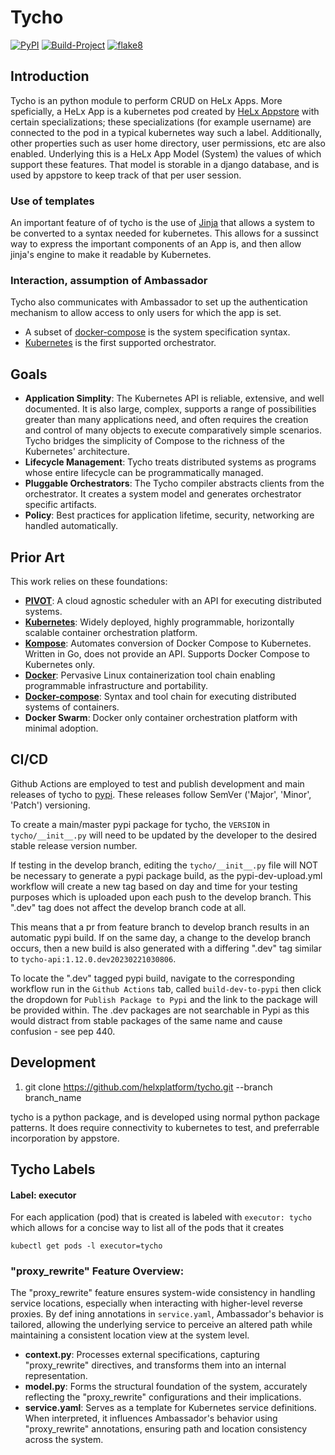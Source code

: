 # Tycho

[![PyPI](https://img.shields.io/pypi/v/tycho-api?label=tycho)](https://pypi.org/project/tycho-api/)
[![Build-Project](https://github.com/helxplatform/tycho/actions/workflows/build-project.yml/badge.svg)](https://github.com/helxplatform/tycho/actions/workflows/build-project.yml)
[![flake8](https://github.com/helxplatform/tycho/actions/workflows/flake8.yml/badge.svg)](https://github.com/helxplatform/tycho/actions/workflows/flake8.yml)

## Introduction

Tycho is an python module to perform CRUD on HeLx Apps.  More speficially, a HeLx App is a kubernetes pod created by [HeLx Appstore](https://github.com/helxplatform/appstore) with certain specializations; these specializations (for example username) are connected to the pod in a typical kubernetes way such a label.  Additionally, other properties such as user home directory, user permissions, etc are also enabled.  Underlying this is a HeLx App Model (System) the values of which support these features.  That model is storable in a django database, and is used by appstore to keep track of that per user session.

### Use of templates

An important feature of of tycho is the use of [Jinja](https://github.com/pallets/jinja) that allows a system to be converted to a syntax needed for kubernetes.  This allows for a sussinct way to express the important components of an App is, and then allow jinja's engine to make it readable by Kubernetes.

### Interaction, assumption of Ambassador

Tycho also communicates with Ambassador to set up the authentication mechanism to allow access to only users for which the app is set.


* A subset of [docker-compose](https://docs.docker.com/compose/) is the system specification syntax.
* [Kubernetes](https://kubernetes.io/) is the first supported orchestrator.

## Goals

* **Application Simplity**: The Kubernetes API is reliable, extensive, and well documented. It is also large, complex, supports a range of possibilities greater than many applications need, and often requires the creation and control of many objects to execute comparatively simple scenarios. Tycho bridges the simplicity of Compose to the richness of the Kubernetes' architecture.
* **Lifecycle Management**: Tycho treats distributed systems as programs whose entire lifecycle can be programmatically managed.
* **Pluggable Orchestrators**: The Tycho compiler abstracts clients from the orchestrator. It creates a system model and generates orchestrator specific artifacts.
* **Policy**: Best practices for application lifetime, security, networking are handled automatically.

## Prior Art

This work relies on these foundations:
* **[PIVOT](https://renci.org/wp-content/uploads/2019/02/Cloud_19.pdf)**: A cloud agnostic scheduler with an API for executing distributed systems.
* **[Kubernetes](https://kubernetes.io/)**: Widely deployed, highly programmable, horizontally scalable container orchestration platform. 
* **[Kompose](https://docs.docker.com/compose/)**: Automates conversion of Docker Compose to Kubernetes. Written in Go, does not provide an API. Supports Docker Compose to Kubernetes only.
* **[Docker](https://www.docker.com/)**: Pervasive Linux containerization tool chain enabling programmable infrastructure and portability.
* **[Docker-compose](https://docs.docker.com/compose/)**: Syntax and tool chain for executing distributed systems of containers.
* **Docker Swarm**: Docker only container orchestration platform with minimal adoption.

## CI/CD
Github Actions are employed to test and publish development and main releases of tycho to [pypi](https://pypi.org/project/tycho-api/). These releases follow SemVer ('Major', 'Minor', 'Patch') versioning.

To create a main/master pypi package for tycho, the `VERSION` in `tycho/__init__.py` will need to be updated by the developer to the desired stable release version number. 

If testing in the develop branch, editing the `tycho/__init__.py` file will NOT be necessary to generate a pypi package build, as the pypi-dev-upload.yml workflow will create a new tag based on day and time for your testing purposes which is uploaded upon each push to the develop branch. This ".dev" tag does not affect the develop branch code at all. 

This means that a pr from feature branch to develop branch results in an automatic pypi build. If on the same day, a change to the develop branch occurs, then a new build is also generated with a differing ".dev" tag similar to `tycho-api:1.12.0.dev20230221030806`. 

To locate the ".dev" tagged pypi build, navigate to the corresponding workflow run in the `Github Actions` tab, called `build-dev-to-pypi` then click the dropdown for `Publish Package to Pypi` and the link to the package will be provided within. The .dev packages are not searchable in Pypi as this would distract from stable packages of the same name and cause confusion - see pep 440. 

## Development 
1. git clone https://github.com/helxplatform/tycho.git --branch branch_name

tycho is a python package, and is developed using normal python package patterns.  It does require connectivity to kubernetes to test, and preferrable incorporation by appstore.

## Tycho Labels

#### Label: executor

For each application (pod) that is created is labeled with `executor: tycho` which allows for a concise way to list all of the pods that it creates

    kubectl get pods -l executor=tycho


### "proxy_rewrite" Feature Overview:

The "proxy_rewrite" feature ensures system-wide consistency in handling service 
locations, especially when interacting with higher-level reverse proxies. By def
ining annotations in `service.yaml`, Ambassador's behavior is tailored, allowing
the underlying service to perceive an altered path while maintaining a consistent
location view at the system level.

- **context.py**: Processes external specifications, capturing "proxy_rewrite" 
directives, and transforms them into an internal representation.
- **model.py**: Forms the structural foundation of the system, accurately reflecting
the "proxy_rewrite" configurations and their implications.
- **service.yaml**: Serves as a template for Kubernetes service definitions. When
interpreted, it influences Ambassador's behavior using "proxy_rewrite" annotations,
ensuring path and location consistency across the system.
